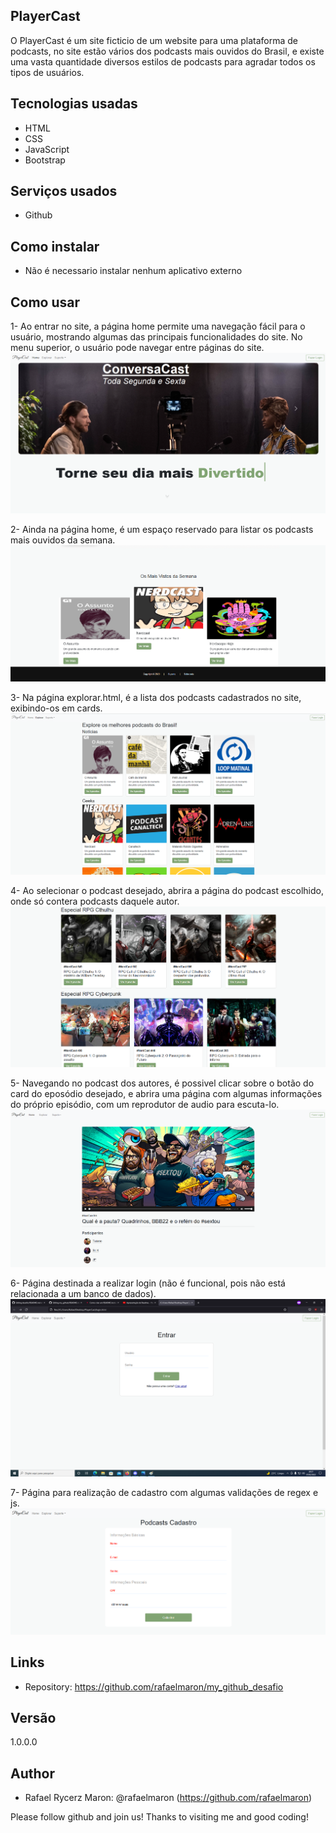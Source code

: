 ## PlayerCast
 
O PlayerCast é um site ficticio de um website para uma plataforma de podcasts, no site estão vários dos podcasts mais ouvidos do Brasil, e existe uma vasta quantidade diversos estilos de podcasts para agradar todos os tipos de usuários.
 
 
## Tecnologias usadas

* HTML
* CSS
* JavaScript
* Bootstrap
 
 
## Serviços usados
 
* Github
 
## Como instalar
 
* Não é necessario instalar nenhum aplicativo externo
 
## Como usar
 
1- Ao entrar no site, a página home permite uma navegação fácil para o usuário, mostrando algumas das principais funcionalidades do site. No menu superior, o usuário pode navegar entre páginas do site.
![Tela Home](https://github.com/rafaelmaron/my_github/blob/master/readme_images/1-home.png)

2- Ainda na página home, é um espaço reservado para listar os podcasts mais ouvidos da semana.
![Tela Home](https://github.com/rafaelmaron/my_github/blob/master/readme_images/2-home.png)

3- Na página explorar.html, é a lista dos podcasts cadastrados no site, exibindo-os em cards.
![Tela Explorar Todos](https://github.com/rafaelmaron/my_github/blob/master/readme_images/3-explorar.png)

4- Ao selecionar o podcast desejado, abrira a página do podcast escolhido, onde só contera podcasts daquele autor.
![Tela Explorar do Podcast Selecionado](https://github.com/rafaelmaron/my_github/blob/master/readme_images/4-podcast.png)

5- Navegando no podcast dos autores, é possivel clicar sobre o botão do card do eposódio desejado, e abrira uma página com algumas informações do próprio episódio, com um reprodutor de audio para escuta-lo.
![Tela Episódios](https://github.com/rafaelmaron/my_github/blob/master/readme_images/5-episodios.png)

6- Página destinada a realizar login (não é funcional, pois não está relacionada a um banco de dados).
![Tela Login](https://github.com/rafaelmaron/my_github/blob/master/readme_images/6-login.png)

7- Página para realização de cadastro com algumas validações de regex e js.
 ![Tela Cadastrar](https://github.com/rafaelmaron/my_github/blob/master/readme_images/7-cadastrar.png)


 
## Links
 
  - Repository: https://github.com/rafaelmaron/my_github_desafio
 
 
## Versão
 
1.0.0.0
 
 
## Author
 
* Rafael Rycerz Maron: @rafaelmaron (https://github.com/rafaelmaron)
 
 
Please follow github and join us!
Thanks to visiting me and good coding!

